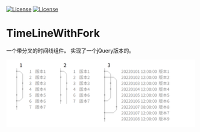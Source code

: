 [![License](https://img.shields.io/badge/license-anti996-green.svg)](https://github.com/wanlinus/Anti996-License/blob/master/LICENSE)
[![License](https://img.shields.io/badge/license-Apache-green.svg)](https://github.com/xiaoke1256/TimeLineWithFork/blob/main/LICENSE)

# TimeLineWithFork

一个带分叉的时间线组件。
实现了一个jQuery版本的。

![图片](./TimeLineWithFork/doc/time_line.png?raw=true)

